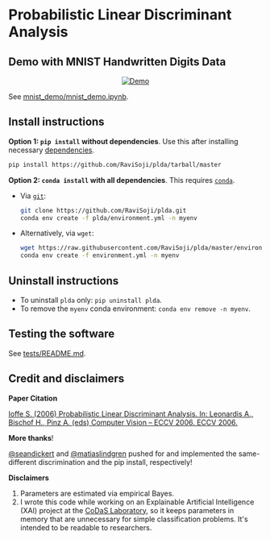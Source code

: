 # Probabilistic Linear Discriminant Analysis

## Demo with MNIST Handwritten Digits Data

<div align="center">
<a href="https://colab.research.google.com/github/RaviSoji/plda/blob/master/mnist_demo/mnist_demo.ipynb">
  <img src="https://colab.research.google.com/assets/colab-badge.svg" alt="Demo"/>
</a>
</div>

See [mnist_demo/mnist_demo.ipynb](./mnist_demo/mnist_demo.ipynb).

## Install instructions

__Option 1: `pip install` without dependencies__.
Use this after installing necessary [dependencies](./environment.yml).

```bash
pip install https://github.com/RaviSoji/plda/tarball/master
```

__Option 2: `conda install` with all dependencies__.
This requires [`conda`](https://github.com/conda/conda).

- Via [`git`](https://git-scm.com/downloads):

    ```bash
    git clone https://github.com/RaviSoji/plda.git
    conda env create -f plda/environment.yml -n myenv
    ```

- Alternatively, via `wget`:

    ```bash
    wget https://raw.githubusercontent.com/RaviSoji/plda/master/environment.yml
    conda env create -f environment.yml -n myenv
    ```

## Uninstall instructions

- To uninstall `plda` only: `pip uninstall plda`.
- To remove the `myenv` conda environment: `conda env remove -n myenv`.

## Testing the software

See [tests/README.md](./tests/README.md).

## Credit and disclaimers

__Paper Citation__

[Ioffe S. (2006) Probabilistic Linear Discriminant Analysis. 
 In: Leonardis A., Bischof H., Pinz A. (eds) Computer Vision – ECCV 2006. 
 ECCV 2006.](ioffe2006plda.pdf)

__More thanks__!

[@seandickert](https://github.com/seandickert) and 
 [@matiaslindgren](https://github.com/matiaslindgren) pushed for and 
 implemented the same-different discrimination and the pip install, 
 respectively!

__Disclaimers__

1. Parameters are estimated via empirical Bayes.
2. I wrote this code while working on an Explainable Artificial Intelligence 
    (XAI) project at the 
    [CoDaS Laboratory](http://shaftolab.com/people.html), 
    so it keeps parameters in memory that are unnecessary for simple 
    classification problems.
   It's intended to be readable to researchers.

